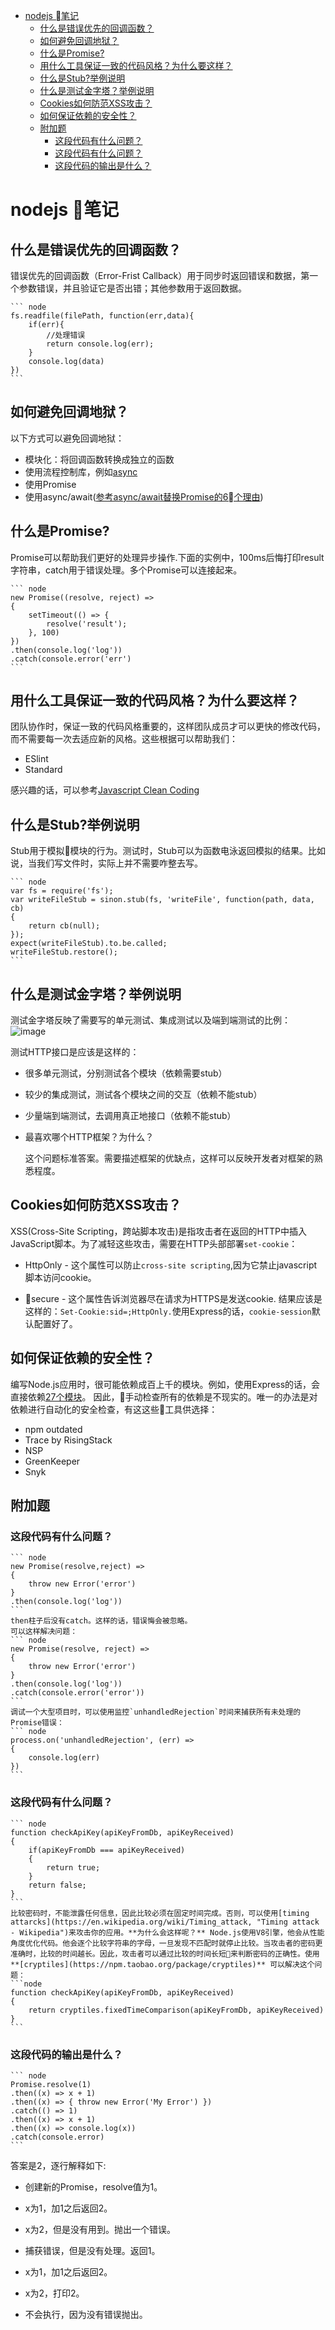 

<!-- @import "[TOC]" {cmd="toc" depthFrom=1 depthTo=6 orderedList=false} -->

<!-- code_chunk_output -->

* [nodejs 笔记](#nodejs-笔记)
	* [什么是错误优先的回调函数？](#什么是错误优先的回调函数)
	* [如何避免回调地狱？](#如何避免回调地狱)
	* [什么是Promise?](#什么是promise)
	* [用什么工具保证一致的代码风格？为什么要这样？](#用什么工具保证一致的代码风格为什么要这样)
	* [什么是Stub?举例说明](#什么是stub举例说明)
	* [什么是测试金字塔？举例说明](#什么是测试金字塔举例说明)
	* [Cookies如何防范XSS攻击？](#cookies如何防范xss攻击)
	* [如何保证依赖的安全性？](#如何保证依赖的安全性)
	* [附加题](#附加题)
		* [这段代码有什么问题？](#这段代码有什么问题)
		* [这段代码有什么问题？](#这段代码有什么问题-1)
		* [这段代码的输出是什么？](#这段代码的输出是什么)

<!-- /code_chunk_output -->

# nodejs 笔记

## 什么是错误优先的回调函数？

错误优先的回调函数（Error-Frist Callback）用于同步时返回错误和数据，第一个参数错误，并且验证它是否出错；其他参数用于返回数据。

    ``` node
    fs.readfile(filePath, function(err,data){
        if(err){
            //处理错误
            return console.log(err);
        }
        console.log(data)
    })
    ```

## 如何避免回调地狱？

以下方式可以避免回调地狱：

- 模块化：将回调函数转换成独立的函数
- 使用流程控制库，例如[async](https://npm.taobao.org/package/async)
- 使用Promise
- 使用async/await([参考async/await替换Promise的6个理由](https://blog.fundebug.com/2017/04/04/nodejs-async-await/))

## 什么是Promise?

Promise可以帮助我们更好的处理异步操作.下面的实例中，100ms后悔打印result字符串，catch用于错误处理。多个Promise可以连接起来。

    ``` node
    new Promise((resolve, reject) =>
    {
        setTimeout(() => {
            resolve('result');
        }, 100)
    })
    .then(console.log('log'))
    .catch(console.error('err')
    ```

## 用什么工具保证一致的代码风格？为什么要这样？

团队协作时，保证一致的代码风格重要的，这样团队成员才可以更快的修改代码，而不需要每一次去适应新的风格。这些根据可以帮助我们：

- ESlint
- Standard

感兴趣的话，可以参考[Javascript Clean Coding](https://blog.risingstack.com/javascript-clean-coding-best-practices-node-js-at-scale/)

## 什么是Stub?举例说明

Stub用于模拟模块的行为。测试时，Stub可以为函数电泳返回模拟的结果。比如说，当我们写文件时，实际上并不需要咋整去写。

    ``` node
    var fs = require('fs');
    var writeFileStub = sinon.stub(fs, 'writeFile', function(path, data, cb)
    {
        return cb(null);
    });
    expect(writeFileStub).to.be.called;
    writeFileStub.restore();
    ```
## 什么是测试金字塔？举例说明

测试金字塔反映了需要写的单元测试、集成测试以及端到端测试的比例：
![image](/images/v2-c53a2eb507dcf761f03e7ef1a5f9ce15_hd.jpg)

测试HTTP接口是应该是这样的：

- 很多单元测试，分别测试各个模块（依赖需要stub）
- 较少的集成测试，测试各个模块之间的交互（依赖不能stub）
- 少量端到端测试，去调用真正地接口（依赖不能stub）

- 最喜欢哪个HTTP框架？为什么？

    这个问题标准答案。需要描述框架的优缺点，这样可以反映开发者对框架的熟悉程度。

## Cookies如何防范XSS攻击？

XSS(Cross-Site Scripting，跨站脚本攻击)是指攻击者在返回的HTTP中插入JavaScript脚本。为了减轻这些攻击，需要在HTTP头部部署`set-cookie`：
- HttpOnly - 这个属性可以防止`cross-site scripting`,因为它禁止javascript脚本访问cookie。

- secure - 这个属性告诉浏览器尽在请求为HTTPS是发送cookie.
    结果应该是这样的：`Set-Cookie:sid=;HttpOnly.`使用Express的话，`cookie-session`默认配置好了。

## 如何保证依赖的安全性？

编写Node.js应用时，很可能依赖成百上千的模块。例如，使用Express的话，会直接依赖[27个模块](https://github.com/expressjs/express/blob/master/package.json#L29)。
因此，手动检查所有的依赖是不现实的。唯一的办法是对依赖进行自动化的安全检查，有这这些工具供选择：

- npm outdated
- Trace by RisingStack
- NSP
- GreenKeeper
- Snyk

## 附加题

### 这段代码有什么问题？

    ``` node
    new Promise(resolve,reject) =>
    {
        throw new Error('error')
    }
    .then(console.log('log'))
    ```
    then柱子后没有catch。这样的话，错误悔会被忽略。
    可以这样解决问题：
    ``` node
    new Promise(resolve, reject) =>
    {
        throw new Error('error')
    }
    .then(console.log('log'))
    .catch(console.error('error'))
    ```
    调试一个大型项目时，可以使用监控`unhandledRejection`时间来捕获所有未处理的Promise错误：
    ``` node
    process.on('unhandledRejection', (err) =>
    {
        console.log(err)
    })
    ```

### 这段代码有什么问题？

    ``` node
    function checkApiKey(apiKeyFromDb, apiKeyReceived)
    {
        if(apiKeyFromDb === apiKeyReceived)
        {
            return true;
        }
        return false;
    }
    ```
    比较密码时，不能泄露任何信息，因此比较必须在固定时间完成。否则，可以使用[timing attarcks](https://en.wikipedia.org/wiki/Timing_attack, "Timing attack - Wikipedia")来攻击你的应用。**为什么会这样呢？** Node.js使用V8引擎，他会从性能角度优化代码。他会逐个比较字符串的字母，一旦发现不匹配时就停止比较。当攻击者的密码更准确时，比较的时间越长。因此，攻击者可以通过比较的时间长短来判断密码的正确性。使用 **[cryptiles](https://npm.taobao.org/package/cryptiles)** 可以解决这个问题：
    ```node
    function checkApiKey(apiKeyFromDb, apiKeyReceived)
    {
        return cryptiles.fixedTimeComparison(apiKeyFromDb, apiKeyReceived)
    }
    ```

### 这段代码的输出是什么？

    ``` node
    Promise.resolve(1)  
    .then((x) => x + 1)
    .then((x) => { throw new Error('My Error') })
    .catch(() => 1)
    .then((x) => x + 1)
    .then((x) => console.log(x))
    .catch(console.error)
    ```
答案是2，逐行解释如下:

- 创建新的Promise，resolve值为1。

- x为1，加1之后返回2。

- x为2，但是没有用到。抛出一个错误。

- 捕获错误，但是没有处理。返回1。

- x为1，加1之后返回2。

- x为2，打印2。

- 不会执行，因为没有错误抛出。